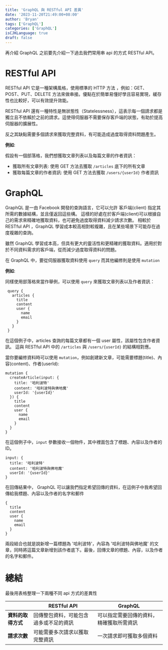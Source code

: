 ```yaml
---
title: 'GraphQL 與 RESTful API 差異'
date: '2023-11-20T21:49:00+08:00'
author: 'Bryan'
tags: ['GraphQL']
categories: ['GraphQL']
isCJKLanguage: true
draft: false
---
```

再介紹 GraphQL 之前要先介紹一下過去我們常用串 api 的方式 RESTful API。

# RESTful API
  RESTful API 它是一種架構風格，使用標準的 HTTP 方法 ，例如：GET、POST、PUT、DELETE 方法來做串接。優點在於簡單易懂好學且容易實現，緩存性也比較好，可以有效提升效能。

  RESTful API 還有一種特性是無狀態性（Statelessness），這表示每一個請求都是獨立且不依賴於之前的請求。這使得伺服器不需要保存客戶端的狀態，有助於提高伺服器的擴展性。

反之其缺點需要多個請求來獲取完整資料，有可能造成過度取得資料問題產生。

**例如**:

  假設有一個部落格，我們想獲取文章列表以及每篇文章的作者資訊：
  - 獲取所有文章列表: 使用 GET 方法去獲取 `/articles` 底下的所有文章
  - 獲取每篇文章的作者資訊: 使用 GET 方法去獲取 `/users/{userId}` 作者資訊

# GraphQL
  GraphQL 是一由 Facebook 開發的查詢語言，它可以允許 客戶端(client) 指定其所需的數據結構，並且僅返回這些構。
這樣的好處在於客戶端(client)可以根據自己的需求來精確地獲取資料，也可避免過度取得資料減少請求次數。
相較於 RESTful API ，GraphQL 學習成本較高相對較複雜，且在某些場景下可能存在過度複雜的查詢。
  
  雖然 GraphQL 學習成本高，但具有更大的靈活性和更精確的獲取資料。適用於對於不同資料需求的客戶端，從而減少過度取得資料的問題。

  在 GraphQL 中，要從伺服器獲取資料使用 `query` 而其他編修則是使用 `mutation`

**例如**:

  同樣使用部落格來當作舉例，可以使用 `query` 來獲取文章列表以及作者資訊：
   ```
    query {
      articles {
        title
        content
        user {
          name
          email
        }
      }
    }
   ```
在這個例子中，articles 查詢的每篇文章都有一個 user 屬性，該屬性包含作者資訊。
這與 RESTful API 中的 `/articles` 與 `/users/{userId}` 的結構相對應。

當你要編修資料時可以使用 `mutation`，例如創建新文章，可能需要標題(title)、內容(content)、作者(userId):

```
mutation {
  createArticle(input: {
    title: '哈利波特'
    content: '哈利波特與佛地魔'
    userId: '{userId}'
  }) {
    title
    content
    user {
      name
      email
    }
  }
}
```
在這個例子中，`input` 參數接收一個物件，其中裡面包含了標題、內容以及作者的 ID。
```
input: {
  title: '哈利波特'
  content: '哈利波特與佛地魔'
  userId: '{userId}'
}

```
在回傳結果中， GraphQL 可以讓我們指定希望回傳的資料，在這例子中我希望回傳給我標題、內容以及作者的名字和郵件
```
{
  title
  content
  user {
    name
    email
  }
}

```
兩段結合也就是說新增一篇標題為 '哈利波特'，內容為 '哈利波特與佛地魔' 的文章，同時將這篇文章新增到該作者底下。最後，回傳文章的標題、內容，以及作者的名字和郵件。

# 總結
最後用表格整理一下兩種不同 api 方式的差異性

|                    | RESTful API                            | GraphQL                                  |
| ------------------ | -------------------------------------- | ---------------------------------------- |
| **資料的取得方式** | 回傳整包資料，可能包含過多或不足的資訊 | 可以指定需要回傳的資料，精確獲取所需資訊 |
| **請求次數**       | 可能需要多次請求以獲取完整資訊         | 一次請求即可獲取多個資料                 |
